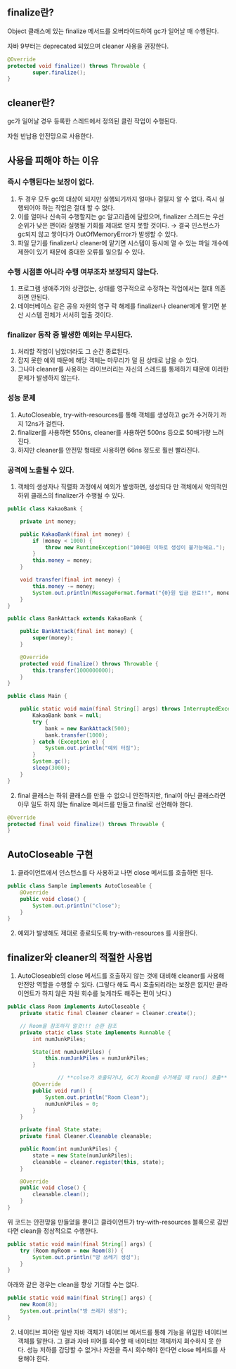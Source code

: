 ## finalize란?

Object 클래스에 있는 finalize 메서드를 오버라이드하여 gc가 일어날 때 수행된다.

자바 9부터는 deprecated 되었으며 cleaner 사용을 권장한다.

```java
@Override
protected void finalize() throws Throwable {
		super.finalize();
}
```

## cleaner란?

gc가 일어날 경우 등록한 스레드에서 정의된 클린 작업이 수행된다.

자원 반납용 안전망으로 사용한다.

## 사용을 피해야 하는 이유

### 즉시 수행된다는 보장이 없다.

1. 두 경우 모두 gc의 대상이 되지만 실행되기까지 얼마나 걸릴지 알 수 없다. 즉시 실행되어야 하는 작업은 절대 할 수 없다.
2. 이를 얼마나 신속히 수행할지는 gc 알고리즘에 달렸으며, finalizer 스레드는 우선순위가 낮은 편이라 실행될 기회를 제대로 얻지 못할 것이다.
   → 결국 인스턴스가 gc되지 않고 쌓이다가 OutOfMemoryError가 발생할 수 있다.
3. 파일 닫기를 finalizer나 cleaner에 맡기면 시스템이 동시에 열 수 있는 파일 개수에 제한이 있기 때문에 중대한 오류를 일으킬 수 있다.

### 수행 시점뿐 아니라 수행 여부조차 보장되지 않는다.

1. 프로그램 생애주기와 상관없는, 상태를 영구적으로 수정하는 작업에서는 절대 의존하면 안된다.
2. 데이터베이스 같은 공유 자원의 영구 락 해제를 finalizer나 cleaner에게 맡기면 분산 시스템 전체가 서서히 멈출 것이다.

### finalizer 동작 중 발생한 예외는 무시된다.

1. 처리할 작업이 남았더라도 그 순간 종료된다.
2. 잡지 못한 예외 때문에 해당 객체는 마무리가 덜 된 상태로 남을 수 있다.
3. 그나마 cleaner를 사용하는 라이브러리는 자신의 스레드를 통제하기 때문에 이러한 문제가 발생하지 않는다.

### 성능 문제

1. AutoCloseable, try-with-resources를 통해 객체를 생성하고 gc가 수거하기 까지 12ns가 걸린다.
2. finalizer를 사용하면 550ns, cleaner를 사용하면 500ns 등으로 50배가량 느려진다.
3. 하지만 cleaner를 안전망 형태로 사용하면 66ns 정도로 훨씬 빨라진다.

### 공격에 노출될 수 있다.

1. 객체의 생성자나 직렬화 과정에서 예외가 발생하면, 생성되다 만 객체에서 악의적인 하위 클래스의 finalizer가 수행될 수 있다.

```java
public class KakaoBank {

    private int money;

    public KakaoBank(final int money) {
        if (money < 1000) {
            throw new RuntimeException("1000원 이하로 생성이 불가능해요.");
        }
        this.money = money;
    }

    void transfer(final int money) {
        this.money -= money;
        System.out.println(MessageFormat.format("{0}원 입금 완료!!", money));
    }
}
```

```java
public class BankAttack extends KakaoBank {

    public BankAttack(final int money) {
        super(money);
    }

    @Override
    protected void finalize() throws Throwable {
        this.transfer(1000000000);
    }
}
```

```java
public class Main {

    public static void main(final String[] args) throws InterruptedException {
        KakaoBank bank = null;
        try {
            bank = new BankAttack(500);
            bank.transfer(1000);
        } catch (Exception e) {
            System.out.println("예외 터짐");
        }
        System.gc();
        sleep(3000);
    }
}
```

2. final 클래스는 하위 클래스를 만들 수 없으니 안전하지만, final이 아닌 클래스라면 아무 일도 하지 않는 finalize 메서드를 만들고 final로 선언해야 한다.

```java
@Override
protected final void finalize() throws Throwable {
}
```

## AutoCloseable 구현

1. 클라이언트에서 인스턴스를 다 사용하고 나면 close 메서드를 호출하면 된다.

```java
public class Sample implements AutoCloseable {
    @Override
    public void close() {
        System.out.println("close");
    }
}
```

2. 예외가 발생해도 제대로 종료되도록 try-with-resources 를 사용한다.

## finalizer와 cleaner의 적절한 사용법

1. AutoCloseable의 close 메서드를 호출하지 않는 것에 대비해 cleaner를 사용해 안전망 역할을 수행할 수 있다.
   (그렇다 해도 즉시 호출되리라는 보장은 없지만 클라이언트가 하지 않은 자원 회수를 늦게라도 해주는 편이 낫다.)

```java
public class Room implements AutoCloseable {
    private static final Cleaner cleaner = Cleaner.create();

    // Room을 참조하지 말것!!! 순환 참조
    private static class State implements Runnable { 
        int numJunkPiles;

        State(int numJunkPiles) {
            this.numJunkPiles = numJunkPiles;
        }

				// **colse가 호출되거나, GC가 Room을 수거해갈 때 run() 호출**
        @Override
        public void run() {
            System.out.println("Room Clean");
            numJunkPiles = 0;
        }
    }

    private final State state;
    private final Cleaner.Cleanable cleanable;

    public Room(int numJunkPiles) {
        state = new State(numJunkPiles);
        cleanable = cleaner.register(this, state);
    }

    @Override
    public void close() {
        cleanable.clean();
    }
}
```

위 코드는 안전망을 만들었을 뿐이고 클라이언트가 try-with-resources 블록으로 감싼다면 clean을 정상적으로 수행한다.

```java
public static void main(final String[] args) {
    try (Room myRoom = new Room(8)) {
        System.out.println("방 쓰레기 생성");
    }
}
```

아래와 같은 경우는 clean을 항상 기대할 수는 없다.

```java
public static void main(final String[] args) {
    new Room(8);
    System.out.println("방 쓰레기 생성");
}
```

2. 네이티브 피어란 일반 자바 객체가 네이티브 메서드를 통해 기능을 위임한 네이티브 객체를 말한다. 그 결과 자바 피어를 회수할 때 네이티브 객체까지 회수하지 못 한다. 성능 저하를 감당할 수 없거나 자원을 즉시 회수해야 한다면 close 메서드를 사용해야 한다.

